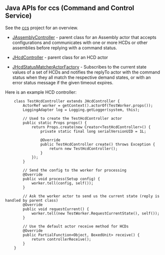 Java APIs for ccs (Command and Control Service)
-----------------------------------------------

See the [ccs](../ccs) project for an overview.

* [JAssemblyController](src/main/java/javacsw/services/ccs/JAssemblyController.java) - parent class
                        for an Assembly actor that accepts configurations and communicates with
                        one or more HCDs or other assemblies before replying with a command status.

* [JHcdController](src/main/java/javacsw/services/ccs/JHcdController.java) - parent class for an HCD actor

* [JHcdStatusMatcherActorFactory](src/main/java/javacsw/services/ccs/JHcdStatusMatcherActorFactory.java) - Subscribes
                           to the current state values of a set of HCDs and notifies the
                           replyTo actor with the command status when they all match the respective demand states,
                           or with an error status message if the given timeout expires.

Here is an example HCD controller:

```
    class TestHcdController extends JHcdController {
        ActorRef worker = getContext().actorOf(TestWorker.props());
        LoggingAdapter log = Logging.getLogger(system, this);

        // Used to create the TestHcdController actor
        public static Props props() {
            return Props.create(new Creator<TestHcdController>() {
                private static final long serialVersionUID = 1L;

                @Override
                public TestHcdController create() throws Exception {
                    return new TestHcdController();
                }
            });
        }

        // Send the config to the worker for processing
        @Override
        public void process(Setup config) {
            worker.tell(config, self());
        }

        // Ask the worker actor to send us the current state (reply is handled by parent class)
        @Override
        public void requestCurrent() {
            worker.tell(new TestWorker.RequestCurrentState(), self());
        }

        // Use the default actor receive method for HCDs
        @Override
        public PartialFunction<Object, BoxedUnit> receive() {
            return controllerReceive();
        }
    }

```

